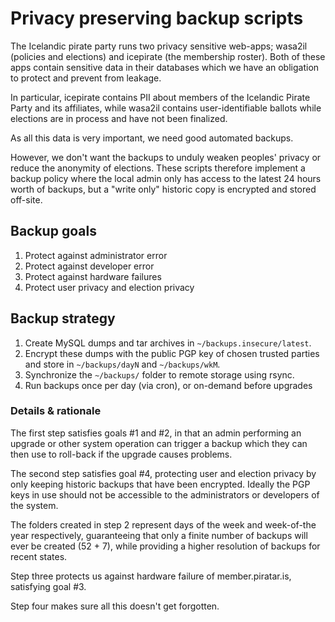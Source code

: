 # Privacy preserving backup scripts

The Icelandic pirate party runs two privacy sensitive web-apps; wasa2il
(policies and elections) and icepirate (the membership roster). Both of
these apps contain sensitive data in their databases which we have an
obligation to protect and prevent from leakage.

In particular, icepirate contains PII about members of the Icelandic
Pirate Party and its affiliates, while wasa2il contains
user-identifiable ballots while elections are in process and have not
been finalized.

As all this data is very important, we need good automated backups.

However, we don't want the backups to unduly weaken peoples' privacy or
reduce the anonymity of elections. These scripts therefore implement a
backup policy where the local admin only has access to the latest 24
hours worth of backups, but a "write only" historic copy is encrypted
and stored off-site.


## Backup goals

1. Protect against administrator error
2. Protect against developer error
3. Protect against hardware failures
4. Protect user privacy and election privacy


## Backup strategy

1. Create MySQL dumps and tar archives in `~/backups.insecure/latest`.
2. Encrypt these dumps with the public PGP key of chosen trusted
   parties and store in `~/backups/dayN` and `~/backups/wkM`.
3. Synchronize the `~/backups/` folder to remote storage using rsync.
4. Run backups once per day (via cron), or on-demand before upgrades

### Details & rationale

The first step satisfies goals #1 and #2, in that an admin performing an
upgrade or other system operation can trigger a backup which they can
then use to roll-back if the upgrade causes problems.

The second step satisfies goal #4, protecting user and election privacy
by only keeping historic backups that have been encrypted. Ideally the
PGP keys in use should not be accessible to the administrators or
developers of the system.

The folders created in step 2 represent days of the week and week-of-the
year respectively, guaranteeing that only a finite number of backups
will ever be created (52 + 7), while providing a higher resolution of
backups for recent states.

Step three protects us against hardware failure of member.piratar.is,
satisfying goal #3.

Step four makes sure all this doesn't get forgotten.


